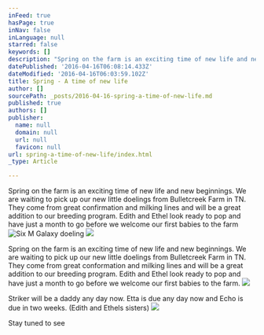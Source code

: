 ```yaml
---
inFeed: true
hasPage: true
inNav: false
inLanguage: null
starred: false
keywords: []
description: "Spring on the farm is an exciting time of new life and new beginnings. \_We are waiting to pick up our new little doelings from Bulletcreek Farm in TN. \_They come from great confirmation and milking lines and will be a great addition to our breeding program. \_Edith and Ethel look ready to pop and have just a month to go before we welcome our first babies to the farm"
datePublished: '2016-04-16T06:08:14.433Z'
dateModified: '2016-04-16T06:03:59.102Z'
title: Spring - A time of new life
author: []
sourcePath: _posts/2016-04-16-spring-a-time-of-new-life.md
published: true
authors: []
publisher:
  name: null
  domain: null
  url: null
  favicon: null
url: spring-a-time-of-new-life/index.html
_type: Article

---
```

Spring on the farm is an exciting time of new life and new beginnings.  We are waiting to pick up our new little doelings from Bulletcreek Farm in TN.  They come from great confirmation and milking lines and will be a great addition to our breeding program.  Edith and Ethel look ready to pop and have just a month to go before we welcome our first babies to the farm
![Six M Galaxy doeling](https://the-grid-user-content.s3-us-west-2.amazonaws.com/a7348ea0-fb26-4d8c-bad1-b604161ba97d.jpg)
![](https://the-grid-user-content.s3-us-west-2.amazonaws.com/9a84e1d6-b4f7-4a2f-a7bb-bed1aac0bd5e.jpg)

Spring on the farm is an exciting time of new life and new beginnings.  We are waiting to pick up our new little doelings from Bulletcreek Farm in TN.  They come from great conformation and milking lines and will be a great addition to our breeding program.  Edith and Ethel look ready to pop and have just a month to go before we welcome our first babies to the farm.  ![](https://the-grid-user-content.s3-us-west-2.amazonaws.com/e6e5b99d-260e-4c4f-8fe2-278274b6b50f.jpg)

Striker will be a daddy any day now.  Etta is due any day now and Echo is due in two weeks. (Edith and Ethels sisters)
![](https://the-grid-user-content.s3-us-west-2.amazonaws.com/d643d5e6-7552-474e-b6a2-a47963090bf9.jpg)

Stay tuned to see
